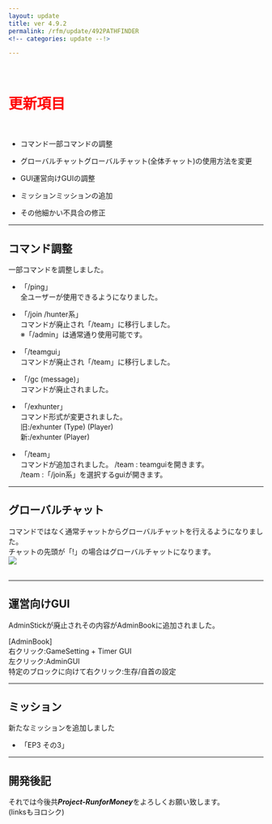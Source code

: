 ```yaml
---
layout: update
title: ver 4.9.2
permalink: /rfm/update/492PATHFINDER 
<!-- categories: update --!> 

---
```

<br>
<h1 id="1"><font color="red">更新項目</font></h1><br>

+ <span class="red-badge">コマンド</span>一部コマンドの調整     

+ <span class="blue-badge">グローバルチャット</span>グローバルチャット(全体チャット)の使用方法を変更   

+ <span class="green-badge">GUI</span>運営向けGUIの調整   

+ <span class="red-badge">ミッション</span>ミッションの追加  

+ <span class="green-badge">その他</span>細かい不具合の修正 

----------------------------------------------------
## コマンド調整    

一部コマンドを調整しました。    

+ 「/ping」  
全ユーザーが使用できるようになりました。

+ 「/join /hunter系」  
コマンドが廃止され「/team」に移行しました。  
※「/admin」は通常通り使用可能です。  

+ 「/teamgui」  
コマンドが廃止され「/team」に移行しました。  

+ 「/gc (message)」  
コマンドが廃止されました。    

+ 「/exhunter」  
コマンド形式が変更されました。  
旧:/exhunter (Type) (Player)  
新:/exhunter (Player)  

+ 「/team」  
コマンドが追加されました。
/team : teamguiを開きます。  
/team <player>:「/join系」を選択するguiが開きます。  

----------------------------------------------------
## グローバルチャット      

コマンドではなく通常チャットからグローバルチャットを行えるようになりました。  
チャットの先頭が「!」の場合はグローバルチャットになります。  
<a><img src="https://web.njj12.net/public/images/rfm/globalchat.png"></a><br><br>

----------------------------------------------------
## 運営向けGUI      

AdminStickが廃止されその内容がAdminBookに追加されました。  

[AdminBook]  
右クリック:GameSetting + Timer GUI  
左クリック:AdminGUI  
特定のブロックに向けて右クリック:生存/自首の設定  


----------------------------------------------------
## ミッション  

新たなミッションを追加しました  

+ 「EP3 その3」


----------------------------------------------------
## 開発後記  





それでは今後共***Project-RunforMoney***をよろしくお願い致します。<br>
(linksもヨロシク)
